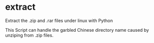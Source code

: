 # extract
Extract the .zip and .rar files under linux with Python

This Script can handle the garbled Chinese directory name caused by unziping from .zip files. 
